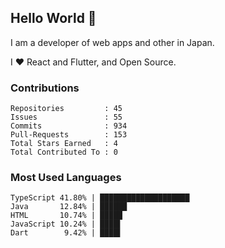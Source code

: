 ## Hello World 👋

I am a developer of web apps and other in Japan.

I ❤️ React and Flutter, and Open Source.

### Contributions

    Repositories         : 45
    Issues               : 55
    Commits              : 934
    Pull-Requests        : 153
    Total Stars Earned   : 4
    Total Contributed To : 0

### Most Used Languages

    TypeScript 41.80% | ████████████████████
    Java       12.84% | ██████
    HTML       10.74% | █████
    JavaScript 10.24% | ████▌
    Dart        9.42% | ████▌
